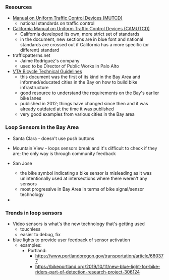 ### Resources
- [Manual on Uniform Traffic Control Devices (MUTCD)](https://mutcd.fhwa.dot.gov/)
   - national standards on traffic control
- [California Manual on Uniform Traffic Control Devices (CAMUTCD)](https://dot.ca.gov/programs/safety-programs/camutcd)
   - California developed its own, more strict set of standards
   - in the document, new sections are in blue font and national standards are crossed out if California has a more specific (or different) standard
- trafficpatterns.net
   - Jaime Rodriguez's company
   - used to be Director of Public Works in Palo Alto
- [VTA Bicycle Technical Guidelines](https://www.vta.org/sites/default/files/documents/vta_bicycle_technical_guidelines_complete.pdf)
   - this document was the first of its kind in the Bay Area and informed/educated cities in the Bay on how to build bike infrastructure
   - good resource to understand the requirements on the Bay's earlier bike lanes
   - published in 2012; things have changed since then and it was already outdated at the time it was published
   - very good examples from various cities in the Bay area

### Loop Sensors in the Bay Area
- Santa Clara - doesn't use push buttons
- Mountain View - loops sensors break and it's difficult to check if they are; the only way is through community feedback
- San Jose 
   - the bike symbol indicating a bike sensor is misleading as it was unintentionally used at intersections where there weren't any sensors
   - most progressive in Bay Area in terms of bike signal/sensor technology
   
- 

### Trends in loop sensors
- Video sensors is what's the new technology that's getting used
   - touchless
   - easier to debug, fix
- blue lights to provide user feedback of sensor activation
   - examples:
      - Portland: 
           - https://www.portlandoregon.gov/transportation/article/660377
           - https://bikeportland.org/2019/10/11/new-blue-light-for-bike-riders-part-of-detection-research-project-306124
      
